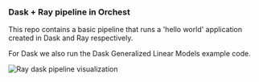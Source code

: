 ### Dask + Ray pipeline in Orchest

This repo contains a basic pipeline that runs a 'hello world' application created in Dask and Ray respectively.

For Dask we also run the Dask Generalized Linear Models example code.

![Ray dask pipeline visualization](https://pviz.orchest.io/?pipeline=https://github.com/ricklamers/orchest-dask-ray-pipeline/blob/master/ray_dask_pipeline.orchest)

